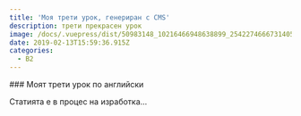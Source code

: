 ```yaml
---
title: 'Моя трети урок, генериран с CMS'
description: трети прекрасен урок
image: /docs/.vuepress/dist/50983148_10216466948638899_2542274666731405312_n.jpg
date: 2019-02-13T15:59:36.915Z
categories:
  - B2
---
```

<Categories />
### Моят трети урок по английски

 Статията е в процес на изработка...
